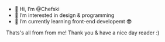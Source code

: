 - 👋 Hi, I’m @Chefski
- 👀 I’m interested in design & programming
- 🌱 I’m currently learning front-end developemt 😎

Thats's all from from me! Thank you & have a nice day reader :)
